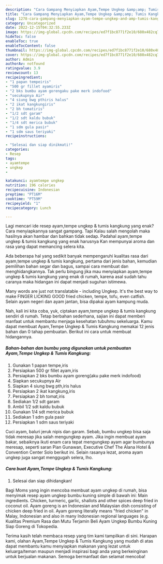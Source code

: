 ```yaml
---
description: "Cara Gampang Menyiapkan Ayam,Tempe Ungkep &amp;amp; Tumis Kangkung yang Enak Banget}"
title: "Cara Gampang Menyiapkan Ayam,Tempe Ungkep &amp;amp; Tumis Kangkung yang Enak Banget}"
slug: 1278-cara-gampang-menyiapkan-ayam-tempe-ungkep-and-amp-tumis-kangkung-yang-enak-banget
category: Uncategorized
date: 2022-12-15T04:32:55.233Z
image: https://img-global.cpcdn.com/recipes/ed7f1bc8771f2e10/680x482cq70/ayamtempe-ungkep-tumis-kangkung-foto-resep-utama.jpg
hideToc: false
enableToc: true
enableTocContent: false
thumbnail: https://img-global.cpcdn.com/recipes/ed7f1bc8771f2e10/680x482cq70/ayamtempe-ungkep-tumis-kangkung-foto-resep-utama.jpg
cover: https://img-global.cpcdn.com/recipes/ed7f1bc8771f2e10/680x482cq70/ayamtempe-ungkep-tumis-kangkung-foto-resep-utama.jpg
author: Admin
authorAv: notfound
ratingvalue: 3.9
reviewcount: 13
recipeingredient:
- "1 papan tempeiris"
- "500 gr fillet ayamiris"
- "2 bks bumbu ayam gorengaku pake merk indofood"
- "secukupnya Air"
- "4 siung bwg pthiris halus"
- "2 ikat kangkungiris"
- "2 bh tomatiris"
- "1/2 sdt garam"
- "1/2 sdt kaldu bubuk"
- "1/4 sdt merica bubuk"
- "1 sdm gula pasir"
- "1 sdm saus teriyaki"
recipeinstructions:

- "Selesai dan siap dinikmati!"
categories:
- Resep
tags:
- ayamtempe
- ungkep
- 

katakunci: ayamtempe ungkep  
nutrition: 196 calories
recipecuisine: Indonesian
preptime: "PT16M"
cooktime: "PT59M"
recipeyield: "1"
recipecategory: Lunch

---
```



Lagi mencari ide resep ayam,tempe ungkep &amp; tumis kangkung yang enak? Cara menyiapkannya sangat gampang. Tapi Kalau salah mengolah maka hasilnya akan hambar dan bahkan tidak sedap. Padahal ayam,tempe ungkep &amp; tumis kangkung yang enak harusnya Kan mempunyai aroma dan rasa yang dapat memancing selera kita.


Ada beberapa hal yang sedikit banyak mempengaruhi kualitas rasa dari ayam,tempe ungkep &amp; tumis kangkung, pertama dari jenis bahan, kemudian pemilihan bahan segar dan bagus, sampai cara membuat dan menghidangkannya. Tak perlu bingung jika mau menyiapkan ayam,tempe ungkep &amp; tumis kangkung yang enak di rumah, karena asal sudah tahu caranya maka hidangan ini dapat menjadi suguhan istimewa.

Many words are just not translatable - including Ungkep. It&#39;s the best way to make FINGER LICKING GOOD fried chicken, tempe, tofu, even catfish. Selain ayam negeri dan ayam jantan, bisa dipakai ayam kampung muda.


Nah, kali ini kita coba, yuk, ciptakan ayam,tempe ungkep &amp; tumis kangkung sendiri di rumah. Tetap berbahan sederhana, sajian ini dapat memberi manfaat untuk membantu menjaga kesehatan tubuhmu sekeluarga. Kamu dapat membuat Ayam,Tempe Ungkep &amp; Tumis Kangkung memakai 12 jenis bahan dan 0 tahap pembuatan. Berikut ini cara untuk membuat hidangannya.

<!--inarticleads1-->

##### Bahan-bahan dan bumbu yang digunakan untuk pembuatan Ayam,Tempe Ungkep &amp; Tumis Kangkung:

1. Gunakan 1 papan tempe,iris
1. Persiapkan 500 gr fillet ayam,iris
1. Persiapkan 2 bks bumbu ayam goreng(aku pake merk indofood)
1. Siapkan secukupnya Air
1. Siapkan 4 siung bwg pth,iris halus
1. Persiapkan 2 ikat kangkung,iris
1. Persiapkan 2 bh tomat,iris
1. Sediakan 1/2 sdt garam
1. Ambil 1/2 sdt kaldu bubuk
1. Gunakan 1/4 sdt merica bubuk
1. Sediakan 1 sdm gula pasir
1. Persiapkan 1 sdm saus teriyaki


Cuci ayam, baluri jeruk nipis dan garam. Sebab, bumbu ungkep bisa saja tidak meresap jika salah mengungkep ayam. Jika ingin membuat ayam bakar, sebaiknya ikuti enam cara tepat mengungkep ayam agar bumbunya meresap, seperti saran Pian Gunawan, Executive Chef The Alana Hotel &amp; Convention Center Solo berikut ini. Selain rasanya lezat, aroma ayam ungkep juga sangat menggugah selera, lho. 

<!--inarticleads2-->

##### Cara buat Ayam,Tempe Ungkep &amp; Tumis Kangkung:


1. Selesai dan siap dihidangkan!

Bagi Moms yang ingin mencoba membuat ayam ungkep di rumah, bisa menyimak resep ayam ungkep bumbu kuning simple di bawah ini: Main ingredients. Chicken, turmeric, garlic, shallots and other spices deep fried in coconut oil. Ayam goreng is an Indonesian and Malaysian dish consisting of chicken deep fried in oil. Ayam goreng literally means &#34;fried chicken&#34; in Malay, Indonesian and also in many Indonesian regional languages (e.g. Kualitas Premium Rasa dan Mutu Terjamin Beli Ayam Ungkep Bumbu Kuning Siap Goreng di Tokopedia. 

Terima kasih telah membaca resep yang tim kami tampilkan di sini. Harapan kami, olahan Ayam,Tempe Ungkep &amp; Tumis Kangkung yang mudah di atas dapat membantu kamu menyiapkan makanan yang lezat untuk keluarga/teman maupun menjadi inspirasi bagi anda yang berkeinginan untuk berjualan makanan. Semoga bermanfaat dan selamat mencoba!
